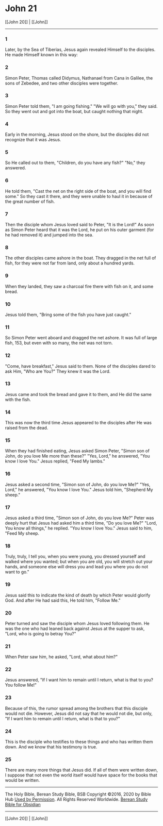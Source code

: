 # John 21

[[John 20]] | [[John]]

---

### 1
Later, by the Sea of Tiberias, Jesus again revealed Himself to the disciples. He made Himself known in this way:

### 2
Simon Peter, Thomas called Didymus, Nathanael from Cana in Galilee, the sons of Zebedee, and two other disciples were together.

### 3
Simon Peter told them, "I am going fishing." "We will go with you," they said. So they went out and got into the boat, but caught nothing that night.

### 4
Early in the morning, Jesus stood on the shore, but the disciples did not recognize that it was Jesus.

### 5
So He called out to them, "Children, do you have any fish?" "No," they answered.

### 6
He told them, "Cast the net on the right side of the boat, and you will find some." So they cast it there, and they were unable to haul it in because of the great number of fish.

### 7
Then the disciple whom Jesus loved said to Peter, "It is the Lord!" As soon as Simon Peter heard that it was the Lord, he put on his outer garment (for he had removed it) and jumped into the sea.

### 8
The other disciples came ashore in the boat. They dragged in the net full of fish, for they were not far from land, only about a hundred yards.

### 9
When they landed, they saw a charcoal fire there with fish on it, and some bread.

### 10
Jesus told them, "Bring some of the fish you have just caught."

### 11
So Simon Peter went aboard and dragged the net ashore. It was full of large fish, 153, but even with so many, the net was not torn.

### 12
"Come, have breakfast," Jesus said to them. None of the disciples dared to ask Him, "Who are You?" They knew it was the Lord.

### 13
Jesus came and took the bread and gave it to them, and He did the same with the fish.

### 14
This was now the third time Jesus appeared to the disciples after He was raised from the dead.

### 15
When they had finished eating, Jesus asked Simon Peter, "Simon son of John, do you love Me more than these?" "Yes, Lord," he answered, "You know I love You." Jesus replied, "Feed My lambs."

### 16
Jesus asked a second time, "Simon son of John, do you love Me?" "Yes, Lord," he answered, "You know I love You." Jesus told him, "Shepherd My sheep."

### 17
Jesus asked a third time, "Simon son of John, do you love Me?" Peter was deeply hurt that Jesus had asked him a third time, "Do you love Me?" "Lord, You know all things," he replied. "You know I love You." Jesus said to him, "Feed My sheep.

### 18
Truly, truly, I tell you, when you were young, you dressed yourself and walked where you wanted; but when you are old, you will stretch out your hands, and someone else will dress you and lead you where you do not want to go."

### 19
Jesus said this to indicate the kind of death by which Peter would glorify God. And after He had said this, He told him, "Follow Me."

### 20
Peter turned and saw the disciple whom Jesus loved following them. He was the one who had leaned back against Jesus at the supper to ask, "Lord, who is going to betray You?"

### 21
When Peter saw him, he asked, "Lord, what about him?"

### 22
Jesus answered, "If I want him to remain until I return, what is that to you? You follow Me!"

### 23
Because of this, the rumor spread among the brothers that this disciple would not die. However, Jesus did not say that he would not die, but only, "If I want him to remain until I return, what is that to you?"

### 24
This is the disciple who testifies to these things and who has written them down. And we know that his testimony is true.

### 25
There are many more things that Jesus did. If all of them were written down, I suppose that not even the world itself would have space for the books that would be written.

---

The Holy Bible, Berean Study Bible, BSB
Copyright ©2016, 2020 by Bible Hub
[Used by Permission](https://berean.bible/terms.htm). All Rights Reserved Worldwide.
[Berean Study Bible for Obsidian](https://github.com/gapmiss/berean-study-bible-for-obsidian)

---

[[John 20]] | [[John]]

